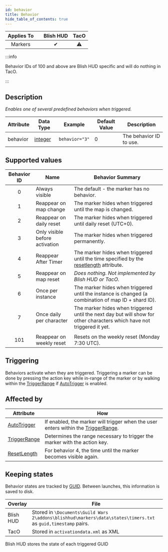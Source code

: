```yaml
---
id: behavior
title: Behavior
hide_table_of_contents: true
---
```


| Applies To | | Blish HUD | TacO |
|-|-|-|-|
| <center>Markers</center> | | <center>✔</center> | <center>⚠</center> |

:::info

Behavior IDs of 100 and above are Blish HUD specific and will do nothing in TacO.

:::

## Description

*Enables one of several predefined behaviors when triggered.*

| Attribute | Data Type | Example | Default Value | Description |
|-|-|-|-|-|
| behavior | [integer](../datatypes/integer) | `behavior="3"` | 0 | The behavior ID to use. |

## Supported values

| Behavior ID | Name | Behavior Summary |
|-|-|-|
|<center>0</center>| Always visible | The default - the marker has no behavior. |
|<center>1</center>| Reappear on map change | The marker hides when triggered until the map is changed. |
|<center>2</center>| Reappear on daily reset | The marker hides when triggered until daily reset (UTC+0). |
|<center>3</center>| Only visible before activation | The marker hides when triggered permanently. |
|<center>4</center>| Reappear After Timer | The marker hides when triggered until the time specified by the [resetlength](ResetLength) attribute. |
|<center>5</center>| Reappear on map reset | *Does nothing.  Not implemented by Blish HUD or TacO.* |
|<center>6</center>| Once per instance | The marker hides when triggered until the instance is changed (a combination of map ID + shard ID). |
|<center>7</center>| Once daily per character | The marker hides when triggered until the next day but will show for other characters which have not triggered it yet. |
| | |
|<center>101</center>| Reappear on weekly reset | Resets on the weekly reset (Monday 7:30 UTC). |

## Triggering

Behaviors activate when they are triggered.  Triggering a marker can be done by pressing the action key while in-range of the marker or by walking within the [TriggerRange](triggerrange) if [AutoTrigger](autotrigger) is enabled.

## Affected by

| Attribute | How |
|-|-|
| [AutoTrigger](autotrigger) | If enabled, the marker will trigger when the user enters within the [TriggerRange](triggerrange). |
| [TriggerRange](triggerrange) | Determines the range necessary to trigger the marker with the action key. |
| [ResetLength](resetlength) | For behavior 4, the time until the marker becomes visible again. |

## Keeping states

Behavior states are tracked by [GUID](guid).  Between launches, this information is saved to disk.

| Overlay | File |
|-|-|
| Blish HUD | Stored in `\Documents\Guild Wars 2\addons\blishhud\markers\data\states\timers.txt` as `guid,timestamp` pairs. |
| TacO | Stored in `activationdata.xml` as XML |

Blish HUD stores the state of each triggered GUID